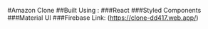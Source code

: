 #Amazon Clone
##Built Using :
  ###React
  ###Styled Components
  ###Material UI
  ###Firebase
 Link: (https://clone-dd417.web.app/)
